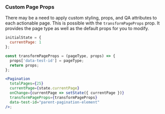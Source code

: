### Custom Page Props

There may be a need to apply custom styling, props, and QA attributes to each actionable page.
This is possible with the `transformPageProps` prop. It provides the page type as well as the
default props for you to modify.

```jsx
initialState = {
  currentPage: 1
};

const transformPageProps = (pageType, props) => {
  props['data-test-id'] = pageType;
  return props;
};

<Pagination
  totalPages={25}
  currentPage={state.currentPage}
  onChange={currentPage => setState({ currentPage })}
  transformPageProps={transformPageProps}
  data-test-id="parent-pagination-element"
/>;
```
